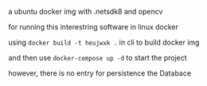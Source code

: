 a ubuntu docker img with .netsdk8 and opencv

for running this interestring software in linux docker

using `docker build -t heujwxk .` in cli to build docker img

and then use `docker-compose up -d` to start the project

however, there is no entry for persistence the Databace